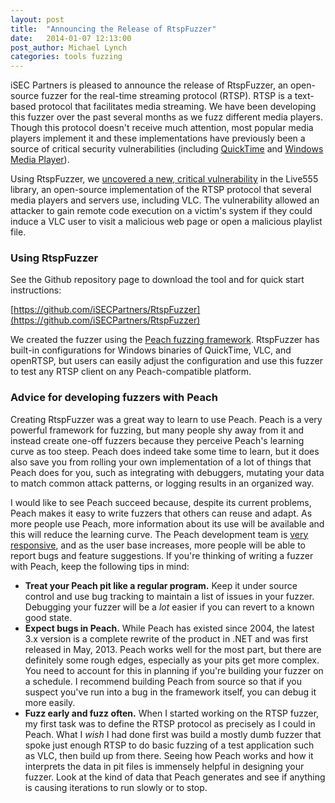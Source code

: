 ```yaml
---
layout: post
title:  "Announcing the Release of RtspFuzzer"
date:   2014-01-07 12:13:00
post_author: Michael Lynch
categories: tools fuzzing
---
```


iSEC Partners is pleased to announce the release of RtspFuzzer, an open-source fuzzer for the real-time streaming protocol (RTSP). RTSP is a text-based protocol that facilitates media streaming. We have been developing this fuzzer over the past several months as we fuzz different media players. Though this protocol doesn't receive much attention, most popular media players implement it and these implementations have previously been a source of critical security vulnerabilities (including [QuickTime](http://cvedetails.com/cve/2007-6166) and [Windows Media Player](http://www.cve.mitre.org/cgi-bin/cvename.cgi?name=CVE-2010-3225)).

Using RtspFuzzer, we [uncovered a new, critical vulnerability](https://isecpartners.github.io/fuzzing/vulnerabilities/2013/12/30/vlc-vulnerability.html) in the Live555 library, an open-source implementation of the RTSP protocol that several media players and servers use, including VLC. The vulnerability allowed an attacker to gain remote code execution on a victim's system if they could induce a VLC user to visit a malicious web page or open a malicious playlist file.

### Using RtspFuzzer

See the Github repository page to download the tool and for quick start instructions:

[https://github.com/iSECPartners/RtspFuzzer](https://github.com/iSECPartners/RtspFuzzer)

We created the fuzzer using the [Peach fuzzing framework](http://www.peachfuzzer.com). RtspFuzzer has built-in configurations for Windows binaries of QuickTime, VLC, and openRTSP, but users can easily adjust the configuration and use this fuzzer to test any RTSP client on any Peach-compatible platform.

### Advice for developing fuzzers with Peach

Creating RtspFuzzer was a great way to learn to use Peach. Peach is a very powerful framework for fuzzing, but many people shy away from it and instead create one-off fuzzers because they perceive Peach's learning curve as too steep. Peach does indeed take some time to learn, but it does also save you from rolling your own implementation of a lot of things that Peach does for you, such as integrating with debuggers, mutating your data to match common attack patterns, or logging results in an organized way.

I would like to see Peach succeed because, despite its current problems, Peach makes it easy to write fuzzers that others can reuse and adapt. As more people use Peach, more information about its use will be available and this will reduce the learning curve. The Peach development team is [very responsive](http://forums.peachfuzzer.com/forumdisplay.php?2-Peach-3-Beta), and as the user base increases, more people will be able to report bugs and feature suggestions. If you're thinking of writing a fuzzer with Peach, keep the following tips in mind:

* **Treat your Peach pit like a regular program.** Keep it under source control and use bug tracking to maintain a list of issues in your fuzzer. Debugging your fuzzer will be a *lot* easier if you can revert to a known good state.
* **Expect bugs in Peach.** While Peach has existed since 2004, the latest 3.x version is a complete rewrite of the product in .NET and was first released in May, 2013. Peach works well for the most part, but there are definitely some rough edges, especially as your pits get more complex. You need to account for this in planning if you're building your fuzzer on a schedule. I recommend building Peach from source so that if you suspect you've run into a bug in the framework itself, you can debug it more easily.
* **Fuzz early and fuzz often.** When I started working on the RTSP fuzzer, my first task was to define the RTSP protocol as precisely as I could in Peach. What I *wish* I had done first was build a mostly dumb fuzzer that spoke just enough RTSP to do basic fuzzing of a test application such as VLC, then build up from there. Seeing how Peach works and how it interprets the data in pit files is immensely helpful in designing your fuzzer. Look at the kind of data that Peach generates and see if anything is causing iterations to run slowly or to stop.


